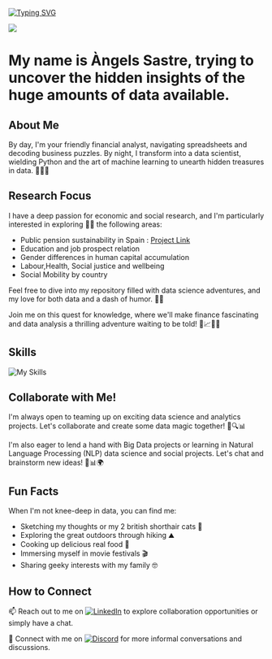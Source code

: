 
[![Typing SVG](https://readme-typing-svg.demolab.com?font=Fira+Code&pause=1000&random=false&width=435&lines=%F0%9F%8E%89%F0%9F%93%88+Hello+Data+Explorers!+%F0%9F%93%8A%F0%9F%8C%9F)](https://git.io/typing-svg)

![](https://komarev.com/ghpvc/?username=angeliufus&color=blueviolet)

# My name is Àngels Sastre, trying to uncover the hidden insights of the huge amounts of data available. 


## About Me

By day, I'm your friendly financial analyst, navigating spreadsheets and decoding business puzzles. By night, I transform into a data scientist, wielding Python and the art of machine learning to unearth hidden treasures in data. 🌙🔢💼

## Research Focus

I have a deep passion for economic and social research, and I'm particularly interested in exploring 👨‍💻 the following areas:
- Public pension sustainability in Spain : [Project Link](https://github.com/angeliufus/Estudi-amb-Machine-Learning-del-Sistema-de-Pensions-Public-espanyol)
- Education and job prospect relation
- Gender differences in human capital accumulation
- Labour,Health, Social justice and wellbeing
- Social Mobility by country 

Feel free to dive into my repository filled with data science adventures, and my love for both data and a dash of humor. 🚀🤓

Join me on this quest for knowledge, where we'll make finance fascinating and data analysis a thrilling adventure waiting to be told! 🌌📈🌟🚀

## Skills
![My Skills](https://skillicons.dev/icons?i=py,mysql&bg=white&color=black)

## Collaborate with Me!

I'm always open to teaming up on exciting data science and analytics projects. Let's collaborate and create some data magic together! 🤝🔍📊

I'm also eager to lend a hand with Big Data projects or learning in Natural Language Processing (NLP) data science and social projects. Let's chat and brainstorm new ideas! 🤗📊🌍

## Fun Facts

When I'm not knee-deep in data, you can find me:
- Sketching my thoughts or my 2 british shorthair cats 🎨
- Exploring the great outdoors through hiking ⛰️
- Cooking up delicious real food 🍳
- Immersing myself in movie festivals 🎬
- Sharing geeky interests with my family 🤓

## How to Connect

📫 Reach out to me on [![LinkedIn](https://skillicons.dev/icons?i=linkedin&bg=white&color=black)](https://www.linkedin.com/in/angelssastre/) to explore collaboration opportunities or simply have a chat.

💬 Connect with me on [![Discord](https://skillicons.dev/icons?i=discord&bg=white&color=black)](https://discordapp.com/users/angelssastredatascience) for more informal conversations and discussions.





